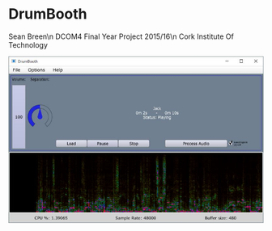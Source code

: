 # DrumBooth
Sean Breen\n
DCOM4 Final Year Project 2015/16\n
Cork Institute Of Technology

![screen1](https://github.com/mangledjambon/DrumBooth_GUI/blob/master/screenshots/main_filePlayingWithSpectro.JPG "Main")
